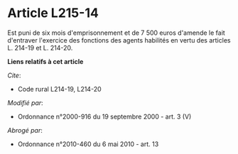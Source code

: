 # Article L215-14

Est puni de six mois d'emprisonnement et de 7 500 euros d'amende le fait d'entraver l'exercice des fonctions des agents
habilités en vertu des articles L. 214-19 et L. 214-20.

**Liens relatifs à cet article**

_Cite_:

  - Code rural L214-19, L214-20

_Modifié par_:

  - Ordonnance n°2000-916 du 19 septembre 2000 - art. 3 (V)

_Abrogé par_:

  - Ordonnance n°2010-460 du 6 mai 2010 - art. 13
